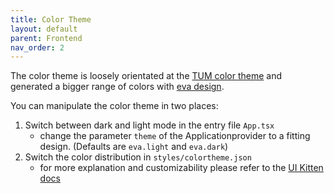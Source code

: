 ```yaml
---
title: Color Theme
layout: default
parent: Frontend
nav_order: 2
---
```


The color theme is loosely orientated at the [TUM color theme](https://portal.mytum.de/corporatedesign/index_html/stylesweb/index_farben) and generated a bigger range of colors with [eva design](https://colors.eva.design/).

You can manipulate the color theme in two places:
1. Switch between dark and light mode in the entry file `App.tsx`
    - change the parameter `theme` of the Applicationprovider to a fitting design. (Defaults are `eva.light` and `eva.dark`)
2. Switch the color distribution in `styles/colortheme.json`
    - for more explanation and customizability please refer to the [UI Kitten docs](https://akveo.github.io/react-native-ui-kitten/docs/guides/branding)

